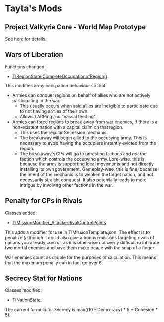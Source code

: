 # Tayta's Mods

## Project Valkyrie Core - World Map Prototype

See [here](mods/tayta/pvc-world-map/README.md) for details.

## Wars of Liberation

Functions changed:
- [TIRegionState.CompleteOccupationofRegion()](mods/tayta/code%20mods/liberation_wars.cs).

This modifies army occupation behaviour so that:
- Armies can conquer regions on behalf of allies who are not actively participating in the war.
  - This usually occurs when said allies are ineligible to participate due to not having armies of their own.
  - Allows LARPing and "vassal feeding".
- Armies can force regions to break away from war enemies, if there is a non-existent nation with a capital claim on that region.
  - This uses the regular Secession mechanic.
  - The breakaway will begin allied to the occupying army. This is necessary to avoid having the occupiers instantly evicted from the region.
  - The breakaway's CPs will go to unresting factions and _not_ the faction which controls the occupying army. Lore-wise, this is because the army is supporting local movements and not directly installing its own government. Gameplay-wise, this is fine, because the intent of the mechanic is to weaken the target nation, and not necessarily straight conquest. It also potentially leads to more intrigue by involving other factions in the war.

## Penalty for CPs in Rivals

Classes added:
- [TIMissionModifier_AttackerRivalControlPoints](mods/tayta/code%20mods/rivals_penalty.cs).

This adds a modifier for use in TIMissionTemplate.json. The effect is to penalize (although it could also give a bonus) missions targeting rivals of nations you already control, as it is otherwise not overly difficult to infiltrate two mortal enemies and have them make peace with the snap of a finger.

War enemies count as double for the purposes of calculation. This means that the maximum penalty can in fact go over 6.

## Secrecy Stat for Nations

Classes modified:
- [TINationState](mods/tayta/code%20mods/national_secrecy.cs).

The current formula for Secrecy is max((10 - Democracy) * 5 + Cohesion * 5).
